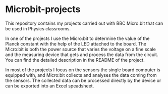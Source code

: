 # Microbit-projects
This repository contains my projects carried out with BBC Micro:bit that can be used in Physics classrooms.

In one of the projects I use the Micro:bit to determine the value of the Planck constant with the help of the LED attached to the board. The Micro:bit is both the power source that varies the voltage on a fine scale and the measuring device that gets and process the data from the circuit. You can find the detailed description in the README of the project.  

In most of the projects I focus on the sensors the single board computer is equipped with, and Micro:bit collects and analyses the data coming from the sensors.
The collected data can be processed directly by the device or can be exported into an Excel speadsheet.
